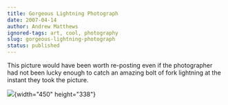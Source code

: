 ```yaml
---
title: Gorgeous Lightning Photograph
date: 2007-04-14
author: Andrew Matthews
ignored-tags: art, cool, photography
slug: gorgeous-lightning-photograph
status: published
---
```


This picture would have been worth re-posting even if the photographer had not been lucky enough to catch an amazing bolt of fork lightning at the instant they took the picture.

![](http://bp3.blogger.com/_u_vISdtKDO8/RiDK3her6FI/AAAAAAAACFY/cfygU5VC498/s1600/18391_s__molnii_13.jpg){width="450" height="338"}
